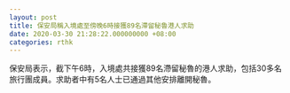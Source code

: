 ```yaml
---
layout: post
title: 保安局稱入境處至傍晚6時接獲89名滯留秘魯港人求助
date: 2020-03-30 21:28:22.000000000 +08:00
categories: rthk
---
```


保安局表示，截下午6時，入境處共接獲89名滯留秘魯的港人求助，包括30多名旅行團成員。求助者中有5名人士已通過其他安排離開秘魯。
